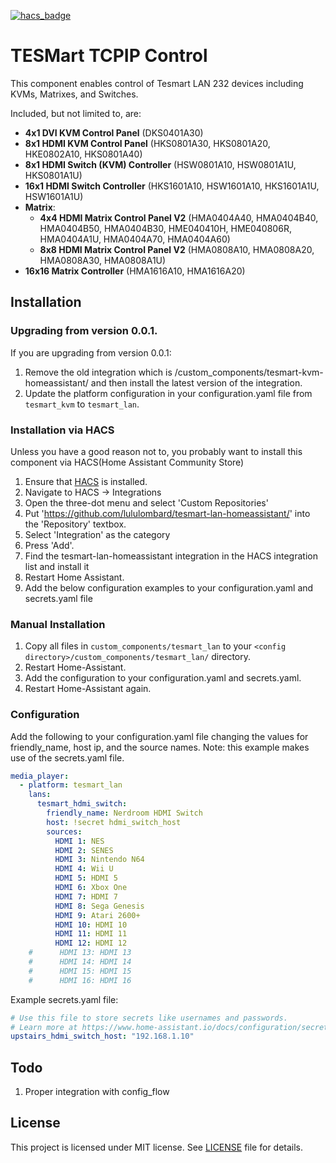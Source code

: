 [![hacs_badge](https://img.shields.io/badge/HACS-Custom-41BDF5.svg?style=for-the-badge)](https://github.com/hacs/integration)

# TESMart TCPIP Control

This component enables control of Tesmart LAN 232 devices including KVMs, Matrixes, and Switches.

Included, but not limited to, are:

- **4x1 DVI KVM Control Panel** (DKS0401A30)
- **8x1 HDMI KVM Control Panel** (HKS0801A30, HKS0801A20, HKE0802A10, HKS0801A40)
- **8x1 HDMI Switch (KVM) Controller** (HSW0801A10, HSW0801A1U, HKS0801A1U)
- **16x1 HDMI Switch Controller** (HKS1601A10, HSW1601A10, HKS1601A1U, HSW1601A1U)
- **Matrix**:
  - **4x4 HDMI Matrix Control Panel V2** (HMA0404A40, HMA0404B40, HMA0404B50, HMA0404B30, HME040410H, HME040806R, HMA0404A1U, HMA0404A70, HMA0404A60)
  - **8x8 HDMI Matrix Control Panel V2** (HMA0808A10, HMA0808A20, HMA0808A30, HMA0808A1U)
- **16x16 Matrix Controller** (HMA1616A10, HMA1616A20)

## Installation

### Upgrading from version 0.0.1.

If you are upgrading from version 0.0.1:
1. Remove the old integration which is /custom_components/tesmart-kvm-homeassistant/ and then install the latest version of the integration.
1. Update the platform configuration in your configuration.yaml file from `tesmart_kvm` to `tesmart_lan`.

### Installation via HACS
Unless you have a good reason not to, you probably want to install this component via HACS(Home Assistant Community Store)
1. Ensure that [HACS](https://hacs.xyz/) is installed.
1. Navigate to HACS -> Integrations
1. Open the three-dot menu and select 'Custom Repositories'
1. Put 'https://github.com/lululombard/tesmart-lan-homeassistant/' into the 'Repository' textbox.
1. Select 'Integration' as the category
1. Press 'Add'.
1. Find the tesmart-lan-homeassistant integration in the HACS integration list and install it
1. Restart Home Assistant.
1. Add the below configuration examples to your configuration.yaml and secrets.yaml file

### Manual Installation
1. Copy all files in `custom_components/tesmart_lan` to your `<config directory>/custom_components/tesmart_lan/` directory.
1. Restart Home-Assistant.
1. Add the configuration to your configuration.yaml and secrets.yaml.
1. Restart Home-Assistant again.

### Configuration
Add the following to your configuration.yaml file changing the values for friendly_name, host ip, and the source names. Note: this example makes use of the secrets.yaml file.

```yaml
media_player:
  - platform: tesmart_lan
    lans:
      tesmart_hdmi_switch:
        friendly_name: Nerdroom HDMI Switch
        host: !secret hdmi_switch_host
        sources:
          HDMI 1: NES
          HDMI 2: SENES
          HDMI 3: Nintendo N64
          HDMI 4: Wii U
          HDMI 5: HDMI 5
          HDMI 6: Xbox One
          HDMI 7: HDMI 7
          HDMI 8: Sega Genesis
          HDMI 9: Atari 2600+
          HDMI 10: HDMI 10
          HDMI 11: HDMI 11
          HDMI 12: HDMI 12
    #      HDMI 13: HDMI 13
    #      HDMI 14: HDMI 14
    #      HDMI 15: HDMI 15
    #      HDMI 16: HDMI 16

```
Example secrets.yaml file:
```yaml
# Use this file to store secrets like usernames and passwords.
# Learn more at https://www.home-assistant.io/docs/configuration/secrets/
upstairs_hdmi_switch_host: "192.168.1.10"
```

## Todo

1. Proper integration with config_flow

## License

This project is licensed under MIT license. See [LICENSE](LICENSE) file for details.
